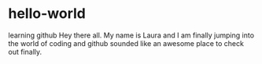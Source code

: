 # hello-world
learning github
Hey there all. My name is Laura and I am finally jumping into the world of coding and github sounded like an awesome place to check out finally.  
